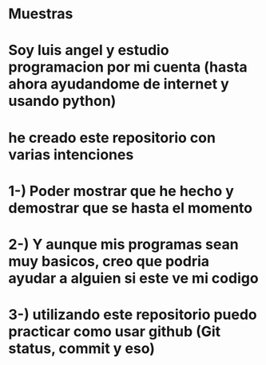 # Muestras
# Soy luis angel y estudio programacion por mi cuenta (hasta ahora ayudandome de internet y usando python)
# he creado este repositorio con varias intenciones
# 1-) Poder mostrar que he hecho y demostrar que se hasta el momento
# 2-) Y aunque mis programas sean muy basicos, creo que podria ayudar a alguien si este ve mi codigo
# 3-) utilizando este repositorio puedo practicar como usar github (Git status, commit y eso)
